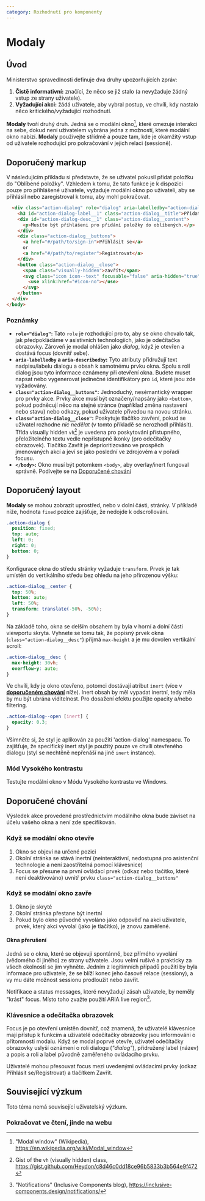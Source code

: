 ```yaml
---
category: Rozhodnutí pro komponenty
---
```


# Modaly

## Úvod

Ministerstvo spravedlnosti definuje dva druhy upozorňujících zpráv:

1. **Čistě informativní:** značící, že něco se již stalo (a nevyžaduje žádný vstup ze strany uživatele).
2. **Vyžadující akci:** žádá uživatele, aby vybral postup, ve chvíli, kdy nastalo něco kritického/vyžadující rozhodnutí.

**Modaly** tvoří druhý druh. Jedná se o modální okno[^1], které omezuje interakci na sebe, dokud není uživatelem vybrána jedna z možností, které modální okno nabízí. **Modaly** používejte střídmě a pouze tam, kde je okamžitý vstup od uživatele rozhodující pro pokračování v jejich relaci (sessioně).

## Doporučený markup

V následujícím příkladu si představte, že se uživatel pokusil přidat položku do "Oblíbené položky". Vzhledem k tomu, že tato funkce je k dispozici pouze pro přihlášené uživatele, vyžaduje modální okno po uživateli, aby se přihlásil nebo zaregistroval k tomu, aby mohl pokračovat.

```html
  <div class="action-dialog" role="dialog" aria-labelledby="action-dialog__label-1" aria-describedby="action-dialog__desc-1">
    <h3 id="action-dialog-label__1" class="action-dialog__title">Přidat do oblíbených</h2>
    <div id="action-dialog-desc__1" class="action-dialog__content">
      <p>Musíte být příhlášeni pro přidání položky do oblíbených.</p>
    </div>
    <div class="action-dialog__buttons">
      <a href="#/path/to/sign-in">Přihlásit se</a>
      or 
      <a href="#/path/to/register">Registrovat</a>
    </div>
    <button class="action-dialog__close">
      <span class="visually-hidden">zavřít</span>
      <svg class="icon icon--text" focusable="false" aria-hidden="true">
        <use xlink:href="#icon-no"></use>
      </svg>
    </button>
  </div>
</body>
```

### Poznámky

* **`role="dialog"`:** Tato `role` je rozhodující pro to, aby se okno chovalo tak, jak předpokládáme v asistivních technologiích, jako je odečítačka obrazovky. Zároveň je modal ohlášen jako _dialog_, když je otevřen a dostává focus (dovnitř sebe).
* **`aria-labelledby` a `aria-describedby`:** Tyto atributy přidružují text nadpisu/labelu dialogu a obsah k samotnému prvku okna. Spolu s rolí dialog jsou tyto informace oznámeny při otevření okna. Budete muset napsat nebo vygenerovat jedinečné identifikátory pro `id`, které jsou zde vyžadovány.
* **`class="action-dialog__buttons"`:** Jednoduchý, nesémantický wrapper pro prvky akce. Prvky akce musí být označeny/napsány jako `<button>`, pokud podněcují něco na stejné stránce (například změna nastavení nebo stavu) nebo odkazy, pokud uživatele přivedou na novou stránku.
* **`class="action-dialog__close"`:** Poskytuje tlačítko zavření, pokud se uživatel rozhodne _nic nedělat_ (v tomto příkladě se nerozhodl přihlásit). Třída visually hidden `vh`[^2] je uvedena pro poskytování přístupného, přeložitelného textu vedle nepřístupné ikonky (pro odečítačky obrazovek). Tlačítko Zavřít je deprioritizováno ve prospěch jmenovaných akcí a jeví se jako poslední ve zdrojovém a v pořadí focusu.
* **`</body>`:** Okno musí být potomkem `<body>`, aby overlay/inert fungoval správně. Podívejte se na [Doporučené chování](#doporucene-chovani)

## Doporučený layout

**Modaly** se mohou zobrazit uprostřed, nebo v dolní části, stránky. V příkladě níže, hodnota `fixed` pozice zajišťuje, že nedojde k odscrollování.

```css
.action-dialog {
  position: fixed;
  top: auto;
  left: 0;
  right: 0;
  bottom: 0;
}
```

Konfigurace okna do středu stránky vyžaduje `transform`. Prvek je tak umístěn do vertikálního středu bez ohledu na jeho přirozenou výšku:

```css
.action-dialog__center {
  top: 50%;
  bottom: auto;
  left: 50%;
  transform: translate(-50%, -50%);
}
```

Na základě toho, okna se delším obsahem by byla v horní a dolní části viewportu skryta. Vyhnete se tomu tak, že popisný prvek okna (`class="action-dialog__desc"`) příjmá `max-height` a je mu dovolen vertikální scroll:

```css
.action-dialog__desc {
  max-height: 30vh;
  overflow-y: auto;
}
```

Ve chvíli, kdy je okno otevřeno, potomci dostávají atribut `inert` (více v [**doporučeném chování**](#doporucene-chovani) níže). Inert obsah by měl vypadat inertní, tedy měla by mu být ubrána viditelnost. Pro dosažení efektu použijte opacity a/nebo filtering.

```css
.action-dialog--open [inert] {
  opacity: 0.3;
}
```

Všimněte si, že styl je aplikován za použití 'action-dialog' namespacu. To zajišťuje, že specifický inert styl je použitý pouze ve chvíli otevřeného dialogu (styl se nechtěně nepřenáší na jiné `inert` instance).

### Mód Vysokého kontrastu

Testujte modální okno v Módu Vysokého kontrastu ve Windows.

## Doporučené chování

Výsledek akce provedené prostřednictvím modálního okna bude záviset na účelu vašeho okna a není zde specifikován.

### Když se modální okno otevře

1. Okno se objeví na určené pozici
2. Okolní stránka se stává inertní (neinteraktivní, nedostupná pro asistenční technologie a není zaostřitelná pomocí klávesnice)
3. Focus se přesune na první ovládací prvek (odkaz nebo tlačítko, které není deaktivováno) uvnitř prvku `class="action-dialog__buttons"`

### Když se modální okno zavře

1. Okno je skryté
2. Okolní stránka přestane být inertní
3. Pokud bylo okno původně vyvoláno jako odpověď na akci uživatele, prvek, který akci vyvolal (jako je tlačítko), je znovu zaměřené.

#### Okna přerušení
Jedná se o okna, které se objevují spontánně, bez přímého vyvolání (vědomého či jiného) ze strany uživatele. Jsou velmi rušivé a prakticky za všech okolností se jim vyhněte. Jedním z legitimních případů použití by byla informace pro uživatele, že se blíží konec jeho časové relace (sessiony), a vy mu dáte možnost sessionu prodloužit nebo zavřít.

Notifikace a status messages, které nevyžadují zásah uživatele, by neměly "krást" focus. Místo toho zvažte použití ARIA live region[^3].

### Klávesnice a odečítačka obrazovek

Focus je po otevření umístěn dovnitř, což znamená, že uživatelé klávesnice mají přístup k funkcím a uživatelé odečítačky obrazovky jsou informováni o přítomnosti modalu. Když se modal poprvé otevře, uživatel odečítačky obrazovky uslyší oznámení o roli dialogu (_"dialog"_), přidružený label (název) a popis a roli a label původně zaměřeného ovládacího prvku.

Uživatelé mohou přesouvat focus mezi uvedenými ovládacími prvky (odkaz Přihlásit se/Registrovat) a tlačítkem Zavřít.

## Související výzkum

Toto téma nemá související uživatelský výzkum.

### Pokračovat ve čtení, jinde na webu

[^1]: "Modal window" (Wikipedia), <https://en.wikipedia.org/wiki/Modal_window>
[^2]: Gist of the `vh` (visually hidden) class,  <https://gist.github.com/Heydon/c8d46c0dd18ce96b5833b3b564e9f472> 
[^3]: "Notifications" (Inclusive Components blog), <https://inclusive-components.design/notifications/>